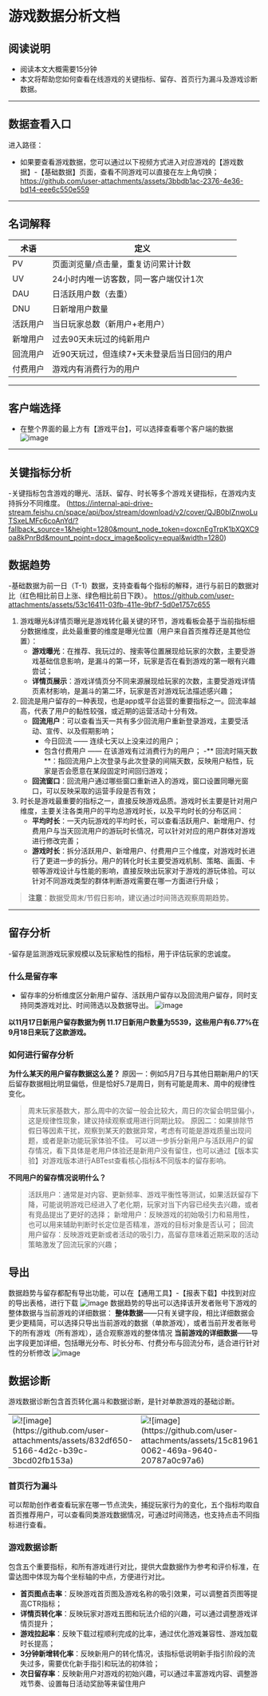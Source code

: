 # 游戏数据分析文档
## 阅读说明
- 阅读本文大概需要15分钟
- 本文将帮助您如何查看在线游戏的关键指标、留存、首页行为漏斗及游戏诊断数据。
---

## 数据查看入口
进入路径：  
 - 如果要查看游戏数据，您可以通过以下视频方式进入对应游戏的【游戏数据】-【基础数据】页面，查看不同游戏可以直接在左上角切换；
https://github.com/user-attachments/assets/3bbdb1ac-2376-4e36-bd14-eee6c550e559


---

## 名词解释
| 术语       | 定义                                                                 |
|------------|----------------------------------------------------------------------|
| PV         | 页面浏览量/点击量，重复访问累计计数                                  |
| UV         | 24小时内唯一访客数，同一客户端仅计1次                                |
| DAU        | 日活跃用户数（去重）                                                 |
| DNU        | 日新增用户数量                                                       |
| 活跃用户   | 当日玩家总数（新用户+老用户）                                        |
| 新增用户   | 过去90天未玩过的纯新用户                                             |
| 回流用户   | 近90天玩过，但连续7+天未登录后当日回归的用户                         |
| 付费用户   | 游戏内有消费行为的用户                                               |

---

## 客户端选择
- 在整个界面的最上方有【游戏平台】，可以选择查看哪个客户端的数据
  ![image](https://github.com/user-attachments/assets/5842eab9-6d8d-466f-9aae-f7a844a3d974)


---

## 关键指标分析
-关键指标包含游戏的曝光、活跃、留存、时长等多个游戏关键指标，在游戏内支持拆分不同维度。
  (https://internal-api-drive-stream.feishu.cn/space/api/box/stream/download/v2/cover/QJB0bIZnwoLuTSxeLMFc6coAnYd/?fallback_source=1&height=1280&mount_node_token=doxcnEgTrpK1bXQXC9oa8kPnrBd&mount_point=docx_image&policy=equal&width=1280)

## 数据趋势
-基础数据为前一日（T-1）数据，支持查看每个指标的解释，进行与前日的数据对比（红色相比前日上涨、绿色相比前日下跌）。
https://github.com/user-attachments/assets/53c16411-03fb-411e-9bf7-5d0e1757c655


1. 游戏曝光&详情页曝光是游戏转化最关键的环节，游戏看板会基于当前指标细分数据维度，此处最重要的维度是曝光位置（用户来自首页推荐还是其他位置）：
    - **游戏曝光**：在推荐、我玩过的、搜索等位置展现给玩家的次数，主要受游戏基础信息影响，是漏斗的第一环，玩家是否在看到游戏的第一眼有兴趣尝试；
    - **详情页展示**：游戏详情页分不同来源展现给玩家的次数，主要受游戏详情页素材影响，是漏斗的第二环，玩家是否对游戏玩法描述感兴趣；
2. 回流是用户留存的一种表现，也是app或平台运营的重要指标之一。回流率越高，代表了用户的黏性较强，或近期的运营活动十分有效。
    - **回流用户**：可以查看当天一共有多少回流用户重新登录游戏，主要受活动、宣传、以及假期影响；
      - 今日回流 —— 连续七天以上没来过的用户；
      - 包含付费用户 —— 在该游戏有过消费行为的用户；
    -** 回流时隔天数**：指回流用户上次登录与此次登录的间隔天数，反映用户粘性，玩家是否会愿意在某段固定时间回归游戏；
    - **回流窗口**：回流用户通过哪些窗口重新进入的游戏，窗口设置同曝光窗口，可以反映采取的运营手段是否有效；
3. 时长是游戏最重要的指标之一，直接反映游戏品质。游戏时长主要是针对用户维度，主要关注各类用户的平均总游戏时长，以及平均时长的分布区间：
    - **平均时长**：一天内玩游戏的平均时长，可以查看活跃用户、新增用户、付费用户与当天回流用户的游玩时长情况，可以针对对应的用户群体对游戏进行修改完善；
    - **游戏时长**：拆分活跃用户、新增用户、付费用户三个维度，对游戏时长进行了更进一步的拆分。用户的转化时长主要受游戏机制、策略、画面、卡顿等游戏设计与性能的影响，直接反映出玩家对于游戏的游玩体验。可以针对不同游戏类型的群体判断游戏需要在哪一方面进行升级；


> **注意**：数据受周末/节假日影响，建议通过时间筛选观察周期趋势。

---

## 留存分析
-留存是监测游戏玩家规模以及玩家粘性的指标，用于评估玩家的忠诚度。
### 什么是留存率
- 留存率的分析维度区分新用户留存、活跃用户留存以及回流用户留存，同时支持同类游戏对比、时间筛选以及数据导出。
  ![image](https://github.com/user-attachments/assets/dac22902-311e-4551-a8d5-c056e0d1c118)

**以11月17日新用户留存数据为例
11.17日新用户数量为5539，这些用户有6.77%在9月18日来玩了这款游戏。**

### 如何进行留存分析
**为什么某天的用户留存数据这么差？**
原因一：例如5月7日与其他日期新用户的1天后留存数据相比明显偏低，但是恰好5.7是周日，则有可能是周末、周中的规律性变化。
> 周末玩家基数大，那么周中的次留一般会比较大，周日的次留会明显偏小，这是规律性现象，建议持续观察或用进行同期比较。
原因二：如果排除节假日等因素干扰，观察到某天的数据异常，考虑有可能是游戏质量出现问题，或者是新功能玩家体验不佳。
> 可以进一步拆分新用户与活跃用户的留存情况，看下具体是老用户体验还是新用户没有留住，也可以通过【版本实验】对游戏版本进行ABTest查看核心指标&不同版本的留存影响。

**不同用户的留存情况说明什么？**
>活跃用户：通常是对内容、更新频率、游戏平衡性等测试，如果活跃留存下降，可能说明游戏已经进入了老化期，玩家对当下内容已经失去兴趣，或者有竞品提出了更好的选择；
>新增用户：反映游戏的初始吸引力和易用性，也可以用来辅助判断时长定位是否精准，游戏的目标对象是否认可；
>回流用户留存：反映游戏更新或者活动的吸引力，高留存意味着近期采取的活动策略激发了回流玩家的兴趣；

## 导出
数据趋势与留存都配有导出功能，可以在【通用工具】-【报表下载】中找到对应的导出表格，进行下载
![image](https://github.com/user-attachments/assets/a1a0d18d-ff01-4f7a-9e19-bbb63a6920ca)
数据趋势的导出可以选择该开发者账号下游戏的整体数据与当前游戏的详细数据：
**整体数据**——只有关键字段，相比详细数据会更少更精简，可以选择只导出当前游戏的数据（单款游戏），或者当前开发者账号下的所有游戏（所有游戏），适合观察游戏的整体情况
**当前游戏的详细数据**——导出字段更加详细，包括曝光分布、时长分布、付费分布与回流分布，适合进行针对性的分析修改
![image](https://github.com/user-attachments/assets/ef00bf36-50cd-4913-b9f9-b8d136758199)

## 数据诊断
游戏数据诊断包含首页转化漏斗和数据诊断，是针对单款游戏的基础诊断。
<table>
  <tr>
    <td><img src="image1.jpg" alt="![image](https://github.com/user-attachments/assets/832df650-5166-4d2c-b39c-3bcd02fb153a)" ></td>
    <td><img src="image2.jpg" alt="![image](https://github.com/user-attachments/assets/15c81961-0062-469a-9640-20787a0c97a6)"></td>
  </tr>
</table>

### 首页行为漏斗
可以帮助创作者查看玩家在哪一节点流失，捕捉玩家行为的变化，五个指标均取自首页推荐用户，可以查看同类游戏数据情况，可通过时间筛选，也支持点击不同指标进行查看。
### 游戏数据诊断
包含五个重要指标，和所有游戏进行对比，提供大盘数据作为参考和评价标准，在雷达图中体现为每个坐标轴的中点，方便进行对比。
- **首页图点击率**：反映游戏首页图及游戏名称的吸引效果，可以调整首页图等提高CTR指标；
- **详情页转化率**：反映玩家对游戏五图和玩法介绍的兴趣，可以通过调整游戏详情页提升；
- **游戏拉起率**：反映下载过程顺利完成的比率，通过优化游戏兼容性、游戏加载时长提高；
- **3分钟新增转化率**：反映新用户的转化情况，该指标低说明新手指引阶段的流失过多，需要优化新手指引和玩法的初体验；
- **次日留存率**：反映新用户对游戏的初始兴趣，可以通过丰富游戏内容、调整游戏节奏、设置每日活动奖励等来留住用户



